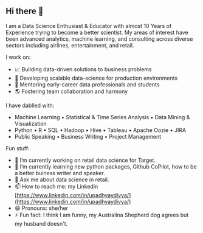 ## Hi there 👋

I am a Data Science Enthusiast & Educator with almost 10 Years of Experience trying to become a better scientist. My areas of interest have been advanced analytics, machine learning, and consulting across diverse sectors including airlines, entertainment, and retail.

I work on:
- 📈 Building data-driven solutions to business problems
- 🚀 Developing scalable data-science for production environments
- 📝 Mentoring early-career data professionals and students
- 🌎 Fostering team collaboration and harmony

I have dablled with:
- Machine Learning • Statistical & Time Series Analysis • Data Mining & Visualization
- Python • R • SQL • Hadoop • Hive • Tableau • Apache Oozie • JIRA
- Public Speaking • Business Writing • Project Management

Fun stuff:
- 🔭 I’m currently working on retail data science for Target.
- 🌱 I’m currently learning new python packages, Github CoPilot, how to be a better buiness writer and speaker. 
- 💬 Ask me about data science in retail.
- 📫 How to reach me: my Linkedin [https://www.linkedin.com/in/upadhyaydivya/](https://www.linkedin.com/in/upadhyaydivya/)
- 😄 Pronouns: she/her
- ⚡ Fun fact: I think I am funny, my Australina Shepherd dog agrees but my husband doesn't.
